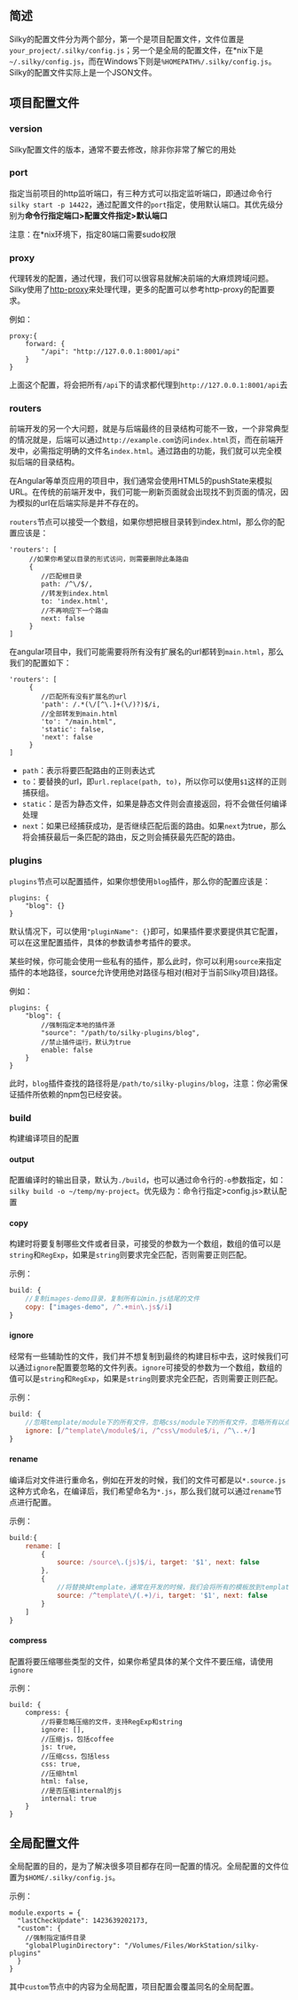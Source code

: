 
<!--
title: Silky的配置
-->

## 简述

Silky的配置文件分为两个部分，第一个是项目配置文件，文件位置是`your_project/.silky/config.js`；另一个是全局的配置文件，在*nix下是`~/.silky/config.js`，而在Windows下则是`%HOMEPATH%/.silky/config.js`。Silky的配置文件实际上是一个JSON文件。

## 项目配置文件

### version

Silky配置文件的版本，通常不要去修改，除非你非常了解它的用处

### port

指定当前项目的http监听端口，有三种方式可以指定监听端口，即通过命令行`silky start -p 14422`，通过配置文件的`port`指定，使用默认端口。其优先级分别为**命令行指定端口>配置文件指定>默认端口**

注意：在*nix环境下，指定80端口需要sudo权限

### proxy

代理转发的配置，通过代理，我们可以很容易就解决前端的大麻烦跨域问题。Silky使用了[http-proxy](https://github.com/steve-jansen/json-proxy)来处理代理，更多的配置可以参考http-proxy的配置要求。

例如：

```
proxy:{
	forward: {
		"/api": "http://127.0.0.1:8001/api"
	}
}
```

上面这个配置，将会把所有`/api`下的请求都代理到`http://127.0.0.1:8001/api`去

### routers

前端开发的另一个大问题，就是与后端最终的目录结构可能不一致，一个非常典型的情况就是，后端可以通过`http://example.com`访问`index.html`页，而在前端开发中，必需指定明确的文件名`index.html`。通过路由的功能，我们就可以完全模拟后端的目录结构。

在Angular等单页应用的项目中，我们通常会使用HTML5的pushState来模拟URL。在传统的前端开发中，我们可能一刷新页面就会出现找不到页面的情况，因为模拟的url在后端实际是并不存在的。

`routers`节点可以接受一个数组，如果你想把根目录转到index.html，那么你的配置应该是：

	'routers': [
		 //如果你希望以目录的形式访问，则需要删除此条路由
		 {
		 	//匹配根目录
		    path: /^\/$/, 
		    //转发到index.html
		    to: 'index.html', 
		    //不再响应下一个路由
		    next: false
		 }
	]

在angular项目中，我们可能需要将所有没有扩展名的url都转到`main.html`，那么我们的配置如下：

	'routers': [
		 {
		 	//匹配所有没有扩展名的url
		    'path': /.*(\/[^\.]+(\/)?)$/i,
		    //全部转发到main.html
		    'to': "/main.html",
		    'static': false,
		    'next': false
		 }
	]
	
* `path`：表示将要匹配路由的正则表达式
* `to`：要替换的url，即`url.replace(path, to)`，所以你可以使用`$1`这样的正则捕获组。
* `static`：是否为静态文件，如果是静态文件则会直接返回，将不会做任何编译处理
* `next`：如果已经捕获成功，是否继续匹配后面的路由。如果`next`为true，那么将会捕获最后一条匹配的路由，反之则会捕获最先匹配的路由。

### plugins

`plugins`节点可以配置插件，如果你想使用`blog`插件，那么你的配置应该是：

    plugins: {
        "blog": {}
    }
    
默认情况下，可以使用`"pluginName": {}`即可，如果插件要求要提供其它配置，可以在这里配置插件，具体的参数请参考插件的要求。

某些时候，你可能会使用一些私有的插件，那么此时，你可以利用`source`来指定插件的本地路径，source允许使用绝对路径与相对(相对于当前Silky项目)路径。

例如：

    plugins: {
        "blog": {
        	//强制指定本地的插件源
        	"source": "/path/to/silky-plugins/blog",
        	//禁止插件运行，默认为true
        	enable: false
        }
    }

此时，`blog`插件查找的路径将是`/path/to/silky-plugins/blog`，注意：你必需保证插件所依赖的npm包已经安装。

### build

构建编译项目的配置

#### output

配置编译时的输出目录，默认为`./build`，也可以通过命令行的`-o`参数指定，如：`silky build -o ~/temp/my-project`。优先级为：命令行指定>config.js>默认配置

#### copy

构建时将要复制哪些文件或者目录，可接受的参数为一个数组，数组的值可以是`string`和`RegExp`，如果是`string`则要求完全匹配，否则需要正则匹配。

示例：

````js
build: {
	//复制images-demo目录，复制所有以min.js结尾的文件
	copy: ["images-demo", /^.+min\.js$/i]
}
````

#### ignore

经常有一些辅助性的文件，我们并不想复制到最终的构建目标中去，这时候我们可以通过`ignore`配置要忽略的文件列表。`ignore`可接受的参数为一个数组，数组的值可以是`string`和`RegExp`，如果是`string`则要求完全匹配，否则需要正则匹配。

示例：

````js
build: {
	//忽略template/module下的所有文件，忽略css/module下的所有文件，忽略所有以点开头的文件(在*nix中表示隐藏文件)
	ignore: [/^template\/module$/i, /^css\/module$/i, /^\..+/]
}
````
#### rename

编译后对文件进行重命名，例如在开发的时候，我们的文件可都是以`*.source.js`这种方式命名，在编译后，我们希望命名为`*.js`，那么我们就可以通过`rename`节点进行配置。

示例：

````js
build:{
	rename: [
		{
			source: /source\.(js)$/i, target: '$1', next: false
		},
		{
			//将替换掉template，通常在开发的时候，我们会将所有的模板放到template下，但在产品环境中，我们会把html文件放到根目录下
			source: /^template\/(.+)/i, target: '$1', next: false
		}
	]
}
````

#### compress

配置将要压缩哪些类型的文件，如果你希望具体的某个文件不要压缩，请使用`ignore`

示例：

	build: {
        compress: {
            //将要忽略压缩的文件，支持RegExp和string
            ignore: [],
            //压缩js，包括coffee
            js: true,
            //压缩css，包括less
            css: true,
            //压缩html
            html: false,
            //是否压缩internal的js
            internal: true
        }
    }

## 全局配置文件

全局配置的目的，是为了解决很多项目都存在同一配置的情况。全局配置的文件位置为`$HOME/.silky/config.js`。

示例：

	module.exports = {
	  "lastCheckUpdate": 1423639202173,
	  "custom": {
	  	//强制指定插件目录
	    "globalPluginDirectory": "/Volumes/Files/WorkStation/silky-plugins"
	  }
	}
	
其中`custom`节点中的内容为全局配置，项目配置会覆盖同名的全局配置。